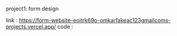 
project1: 
form design

link : https://form-website-eoitrk69o-omkarfakeac123gmailcoms-projects.vercel.app/
code : 
